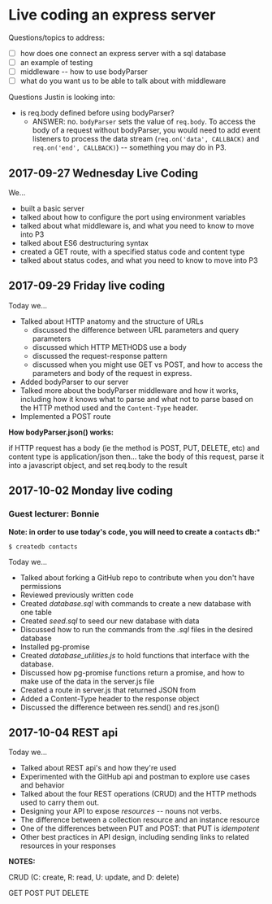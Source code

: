 # Live coding an express server

Questions/topics to address:
- [ ] how does one connect an express server with a sql database
- [ ] an example of testing
- [ ] middleware -- how to use bodyParser
- [ ] what do you want us to be able to talk about with middleware

Questions Justin is looking into:
- is req.body defined before using bodyParser?
  - ANSWER: no. `bodyParser` sets the value of `req.body`. To access the body of a request without bodyParser, you would need to add event listeners to process the data stream (`req.on('data', CALLBACK)` and `req.on('end', CALLBACK)`) -- something you may do in P3.


## 2017-09-27 Wednesday Live Coding

We...
- built a basic server
- talked about how to configure the port using environment variables
- talked about what middleware is, and what you need to know to move into P3
- talked about ES6 destructuring syntax
- created a GET route, with a specified status code and content type
- talked about status codes, and what you need to know to move into P3

## 2017-09-29 Friday live coding

Today we...
- Talked about HTTP anatomy and the structure of URLs
  - discussed the difference between URL parameters and query parameters
  - discussed which HTTP METHODS use a body
  - discussed the request-response pattern
  - discussed when you might use GET vs POST, and how to access the parameters and body of the request in express.
- Added bodyParser to our server
- Talked more about the bodyParser middleware and how it works, including how it knows what to parse and what not to parse based on the HTTP method used and the `Content-Type` header.
- Implemented a POST route


**How bodyParser.json() works:**

if HTTP request has a body (ie the method is POST, PUT, DELETE, etc)
and content type is application/json
then...
take the body of this request, parse it into a javascript object, and set req.body to the result

## 2017-10-02 Monday live coding
### Guest lecturer: Bonnie

**Note: in order to use today's code, you will need to create a `contacts` db:***
```
$ createdb contacts
```

Today we...

- Talked about forking a GitHub repo to contribute when you don't have permissions
- Reviewed previously written code
- Created *database.sql* with commands to create a new database with one table
- Created *seed.sql* to seed our new database with data
- Discussed how to run the commands from the *.sql* files in the desired database
- Installed pg-promise
- Created *database_utilities.js* to hold functions that interface with the database.
- Discussed how pg-promise functions return a promise, and how to make use of the data in the server.js file
- Created a route in server.js that returned JSON from
- Added a Content-Type header to the response object
- Discussed the difference between res.send() and res.json()


## 2017-10-04 REST api

Today we...

- Talked about REST api's and how they're used
- Experimented with the GitHub api and postman to explore use cases and behavior
- Talked about the four REST operations (CRUD) and the HTTP methods used to carry them out.
- Designing your API to expose *resources* -- nouns not verbs.
- The difference between a collection resource and an instance resource
- One of the differences between PUT and POST: that PUT is *idempotent*
- Other best practices in API design, including sending links to related resources in your responses


**NOTES:**

CRUD (C: create, R: read, U: update, and D: delete)

GET
POST
PUT
DELETE
